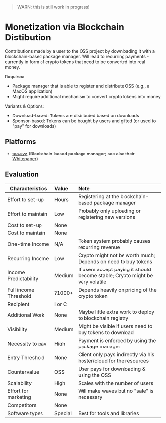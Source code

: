 > WARN: this is still work in progress!

# Monetization via Blockchain Distibution

Contributions made by a user to the OSS project by downloading it with a blockchain-based package manager. Will lead to recurring payments - currently in form of crypto tokens that need to be converted into real money.

Requires:
* Package manager that is able to register and distribute OSS (e.g., a MacOS application)
* Might require additional mechanism to convert crypto tokens into money

Variants & Options:
* Download-based: Tokens are distributed based on downloads
* Sponsor-based: Tokens can be bought by users and gifted (or used to "pay" for downloads)

## Platforms
* [tea.xyz](https://tea.xyz/) (Blockchain-based package manager; see also their [Whitepaper](https://tea.xyz/tea.white-paper.pdf))

## Evaluation

| Characteristics                   | Value  | Note |
| --------------------------------- |:------ |:---- |
| Effort to set-up                  | Hours  | Registering at the blockchain-based package manager
| Effort to maintain                | Low    | Probably only uploading or registering new versions
| Cost to set-up                    | None   | 
| Cost to maintain                  | None   | 
| One-time Income                   | N/A    | Token system probably causes recurring revenue
| Recurring Income                  | Low    | Crypto might not be worth much; Depends on need to buy tokens
| Income Predictability             | Medium | If users accept paying it should become stable; Crypto might be very volatile
| Full income Threshold             | ?1000+ | Depends heavily on pricing of the crypto token
| Recipient                         | I or C | 
| Additional Work                   | None   | Maybe little extra work to deploy to blockchain registry
| Visibility                        | Medium | Might be visible if users need to buy tokens to download
| Necessity to pay                  | High   | Payment is enforced by using the package manager
| Entry Threshold                   | None   | Client only pays indirectly via his hoster/cloud for the resources
| Countervalue                      | OSS    | User pays for downloading & using the OSS
| Scalability                       | High   | Scales with the number of users
| Effort for marketing              | None   | Will make waves but no "sale" is necessary
| Competitors                       | None   | 
| Software types                    | Special| Best for tools and libraries
